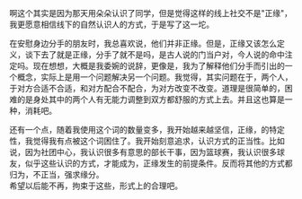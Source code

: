 
啊这个其实是因为那天用朵朵认识了同学，但是觉得这样的线上社交不是"正缘"，我更愿意相信线下的自然认识人的方式，于是写了这一坨。

在安慰身边分手的朋友时，我总喜欢说，他们并非正缘。但是，正缘又该怎么定义，谈下去了就是正缘，分手了就不是吗，是古人说的门当户对，今人说的命中注定吗。现在想想，大概是我委婉的说辞，更像是，我为了解释他们分手而引出的一个概念，实际上是用一个问题解决另一个问题。我觉得，其实问题在于，两个人，于对方合适不合适，和对方配合不配合，为对方改变不改变。道理是很简单的，困难的是身处其中的两个人有无能力调整到双方都舒服的方式上去。并且这也算是一种，消耗吧。  

还有一个点，随着我使用这个词的数量变多，我开始越来越坚信，正缘，的特定性，我觉得我有点被这个词困住了。我开始刻意追求，认识方式的正当性。比如说，因为社团中心，我认识很多有意思的部长干事，因为篮球赛，我认识很多球友，似乎这些认识的方式，才能成为，正缘发生的前提条件。反而将其他的方式都归为，不正当，强求缘分。  
希望以后能不再，拘束于这些，形式上的合理吧。
